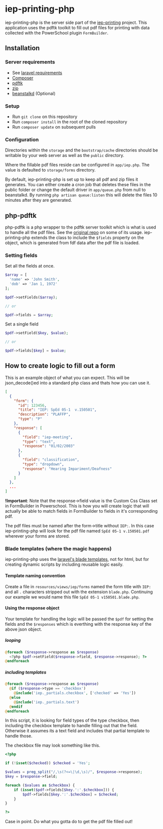 # iep-printing-php
iep-printing-php is the server side part of the [iep-printing](https://github.com/IronCountySchoolDistrict/iep-printing) project. This application uses the pdftk toolkit to fill out pdf files for printing with data collected with the PowerSchool plugin `FormBuilder`.

## Installation
### Server requirements
- See [laravel requirements](http://laravel.com/docs/5.0#server-requirements)
- [Composer](https://getcomposer.org/)
- [pdftk](https://www.pdflabs.com/tools/pdftk-server/)
- [zip](http://manpages.ubuntu.com/manpages/raring/man1/zip.1.html)
- [beanstalkd](http://kr.github.io/beanstalkd/) (Optional)

### Setup
- Run `git clone` on this repository
- Run `composer install` in the root of the cloned repository
- Run `composer update` on subsequent pulls

### Configuration
Directories within the `storage` and the `bootstrap/cache` directories should be writable by your web server as well as the `public` directory.

Where the fillable pdf files reside can be configured in `app/iep.php`. The value is defaulted to `storage/forms` directory.

By default, iep-printing-php is set up to keep all pdf and zip files it generates. You can either create a cron job that deletes these files in the public folder or change the default driver in `app/queue.php` from null to beanstalkd. By running `php artisan queue:listen` this will delete the files 10 minutes after they are generated.

## php-pdftk
php-pdftk is a php wrapper to the pdftk server toolkit which is what is used to handle all the pdf files. See the [original repo](https://github.com/mikehaertl/php-pdftk) on some of its usage. iep-printing-php extends the class to include the `$fields` property on the object, which is generated from fdf data after the pdf file is loaded.

### Setting fields
Set all the fields at once.

```php
$array = [
  'name' => 'John Smith',
  'dob' => 'Jan 1, 1972'
];

$pdf->setFields($array);

// or

$pdf->fields = $array;
```

Set a single field

```php
$pdf->setField($key, $value);

// or

$pdf->fields[$key] = $value;
```

## How to create logic to fill out a form
This is an example object of what you can expect. This will be json_decode()ed into a standard php class and thats how you can use it.

```json
[
  {
    "form": {
      "id": 123456,
      "title": "IEP: SpEd 05-1  v.150501",
      "description": "PLAFFP",
      "type": "P"
    },
    "response": [
      {
        "field": "iep-meeting",
        "type": "text",
        "response": "01/02/2003"
      },
      {
        "field": "classification",
        "type": "dropdown",
        "response": "Hearing Impariment/Deafness"
      }
    ]
  },
  ...
]
```

**!Important**: Note that the response->field value is the Custom Css Class set in FormBuilder in Powerschool. This is how you will create logic that will actually be able to match fields in FormBuilder to fields in it's corresponding pdf.

The pdf files must be named after the form->title without `IEP:`. In this case iep-printing-php will look for the pdf file named `SpEd 05-1 v.150501.pdf` wherever your forms are stored.

### Blade templates (where the magic happens)
iep-printing-php uses the [laravel's blade templates](http://laravel.com/docs/5.0/templates), not for html, but for creating dynamic scripts by including reusable logic easily.

#### Template naming convention
Create a file in `resources/views/iep/forms` named the form title with `IEP:` and all `.` characters stripped out with the extension `blade.php`. Continuing our example we would name this file `SpEd 05-1 v150501.blade.php`.

#### Using the response object
Your template for handling the logic will be passed the `$pdf` for setting the fields and the `$responses` which is everthing with the response key of the above json object.

##### looping

```php
@foreach ($response->response as $response)
  <?php $pdf->setField($response->field, $response->response); ?>
@endforeach
```

##### including templates

```php
@foreach ($response->response as $response)
  @if ($response->type == 'checkbox')
    @include('iep._partials.checkbox', ['checked' => 'Yes'])
  @else
    @include('iep._partials.text')
  @endif
@endforeach
```

In this script, it is looking for field types of the type checkbox, then including the checkbox template to handle filling out that the field. Otherwise it assumes its a text field and includes that partial template to handle those.

The checkbox file may look something like this.

```php
<?php

if (!isset($checked)) $checked = 'Yes';

$values = preg_split("/,\s(?<=\|\d,\s)/", $response->response);
$key = $response->field;

foreach ($values as $checkbox) {
    if (isset($pdf->fields[$key.':'.$checkbox])) {
        $pdf->fields[$key.':'.$checkbox] = $checked;
    }
}

?>
```

Case in point. Do what you gotta do to get the pdf file filled out!
